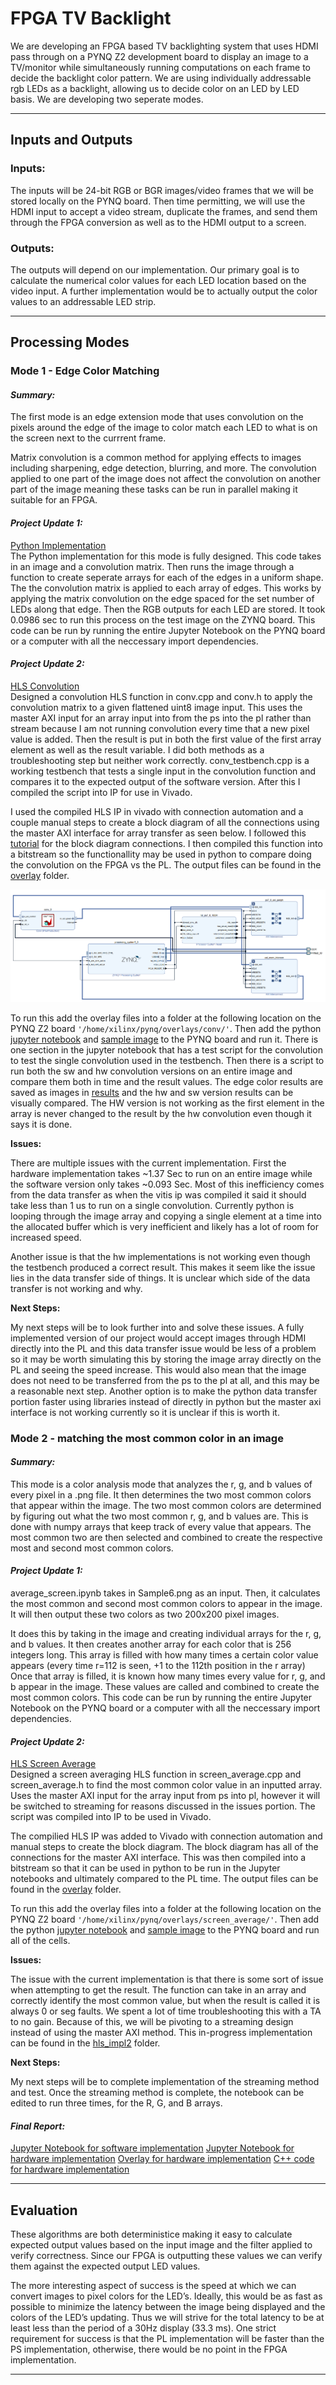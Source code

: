 # FPGA TV Backlight
We are developing an FPGA based TV backlighting system that uses HDMI pass through on a PYNQ Z2 development board to display an image to a TV/monitor while simultaneously running computations on each frame to decide the backlight color pattern. We are using individually addressable rgb LEDs as a backlight, allowing us to decide color on an LED by LED basis. We are developing two seperate modes. 

--------------------------------
## Inputs and Outputs
### Inputs:
The inputs will be 24-bit RGB or BGR images/video frames that we will be stored locally on the PYNQ board. Then time permitting, we will use the HDMI input to accept a video stream, duplicate the frames, and send them through the FPGA conversion as well as to the HDMI output to a screen. 

### Outputs:
The outputs will depend on our implementation. Our primary goal is to calculate the numerical color values for each LED location based on the video input. A further implementation would be to actually output the color values to an addressable LED strip.

--------------------------------
## Processing Modes
### Mode 1 - Edge Color Matching
#### *Summary:*
The first mode is an edge extension mode that uses convolution on the pixels around the edge of the image to color match each LED to what is on the screen next to the currrent frame.

Matrix convolution is a common method for applying effects to images including sharpening, edge detection, blurring, and more. The convolution applied to one part of the image does not affect the convolution on another part of the image meaning these tasks can be run in parallel making it suitable for an FPGA.

#### *Project Update 1:*
[Python Implementation](./edge_convolution/python_impl/single_image_convolution.ipynb)\
The Python implementation for this mode is fully designed. This code takes in an image and a convolution matrix. Then runs the image through a function to create seperate arrays for each of the edges in a uniform shape. The the convolution matrix is applied to each array of edges. This works by applying the matrix convolution on the edge spaced for the set number of LEDs along that edge. Then the RGB outputs for each LED are stored. It took 0.0986 sec to run this process on the test image on the ZYNQ board. This code can be run by running the entire Jupyter Notebook on the PYNQ board or a computer with all the neccessary import dependencies.

#### *Project Update 2:*
[HLS Convolution](./edge_convolution/hls_conv/files)\
Designed a convolution HLS function in conv.cpp and conv.h to apply the convolution matrix to a given flattened uint8 image input. This uses the master AXI input for an array input into from the ps into the pl rather than stream because I am not running convolution every time that a new pixel value is added. Then the result is put in both the first value of the first array element as well as the result variable. I did both methods as a troubleshooting step but neither work correctly. conv_testbench.cpp is a working testbench that tests a single input in the convolution function and compares it to the expected output of the software version. After this I compiled the script into IP for use in Vivado.

I used the compiled HLS IP in vivado with connection automation and a couple manual steps to create a block diagram of all the connections using the master AXI interface for array transfer as seen below. I followed this [tutorial](https://discuss.pynq.io/t/tutorial-axi-master-interfaces-with-hls-ip/4032) for the block diagram connections. I then compiled this function into a bitstream so the functionallity may be used in python to compare doing the convolution on the FPGA vs the PL. The output files can be found in the [overlay](./edge_convolution/hls_conv/files/overlay/) folder.

![block diagram](./edge_convolution/hls_conv/block_diagram.png)

To run this add the overlay files into a folder at the following location on the PYNQ Z2 board `'/home/xilinx/pynq/overlays/conv/'`. Then add the python [jupyter notebook](./edge_convolution/hls_conv/single_image_convolution_fpga.ipynb) and [sample image](./edge_convolution/hls_conv/sample.jpg) to the PYNQ board and run it. There is one section in the jupyter notebook that has a test script for the convolution to test the single convolution used in the testbench. Then there is a script to run both the sw and hw convolution versions on an entire image and compare them both in time and the result values. The edge color results are saved as images in [results](./edge_convolution/hls_conv/results/) and the hw and sw version results can be visually compared. The HW version is not working as the first element in the array is never changed to the result by the hw convolution even though it says it is done.

**Issues:** 

There are multiple issues with the current implementation. First the hardware implementation takes ~1.37 Sec to run on an entire image while the software version only takes ~0.093 Sec. Most of this inefficiency comes from the data transfer as when the vitis ip was compiled it said it should take less than 1 us to run on a single convolution. Currently python is looping through the image array and copying a single element at a time into the allocated buffer which is very inefficient and likely has a lot of room for increased speed. 

Another issue is that the hw implementations is not working even though the testbench produced a correct result. This makes it seem like the issue lies in the data transfer side of things. It is unclear which side of the data transfer is not working and why. 

**Next Steps:**

My next steps will be to look further into and solve these issues. A fully implemented version of our project would accept images through HDMI directly into the PL and this data transfer issue would be less of a problem so it may be worth simulating this by storing the image array directly on the PL and seeing the speed increase. This would also mean that the image does not need to be transferred from the ps to the pl at all, and this may be a reasonable next step. Another option is to make the python data transfer portion faster using libraries instead of directly in python but the master axi interface is not working currently so it is unclear if this is worth it. 

### Mode 2 - matching the most common color in an image
#### *Summary:*
This mode is a color analysis mode that analyzes the r, g, and b values of every pixel in a .png file. It then determines the two most common colors that appear within the image.
The two most common colors are determined by figuring out what the two most common r, g, and b values are. This is done with numpy arrays that keep track of every value that appears. The most common two are then selected and combined to create the respective most and second most common colors.

#### *Project Update 1:*

average_screen.ipynb takes in Sample6.png as an input. Then, it calculates the most common and second most common colors to appear in the image. It will then output these two colors as two 200x200 pixel images. 

It does this by taking in the image and creating individual arrays for the r, g, and b values. It then creates another array for each color that is 256 integers long. This array is filled with how many times a certain color value appears (every time r=112 is seen, +1 to the 112th position in the r array)
Once that array is filled, it is known how many times every value for r, g, and b appear in the image. These values are called and combined to create the most common colors. This code can be run by running the entire Jupyter Notebook on the PYNQ board or a computer with all the neccessary import dependencies.

#### *Project Update 2:*
[HLS Screen Average](./screen_average/)\
Designed a screen averaging HLS function in screen_average.cpp and screen_average.h to find the most common color value in an inputted array. Uses the master AXI input for the array input from ps into pl, however it will be switched to streaming for reasons discussed in the issues portion. The script was compiled into IP to be used in Vivado.

The compilied HLS IP was added to Vivado with connection automation and manual steps to create the block diagram. The block diagram has all of the connections for the master AXI interface. This was then compiled into a bitstream so that it can be used in python to be run in the Jupyter notebooks and ultimately compared to the PL time. The output files can be found in the [overlay](./screen_average/overlay/) folder.

To run this add the overlay files into a folder at the following location on the PYNQ Z2 board `'/home/xilinx/pynq/overlays/screen_average/'`. Then add the python [jupyter notebook](./screen_average/average_screen_hardware.ipynb) and [sample image](./screen_average/Sample6.png) to the PYNQ board and run all of the cells.


**Issues:** 

The issue with the current implementation is that there is some sort of issue when attempting to get the result. The function can take in an array and correctly identify the most common value, but when the result is called it is always 0 or seg faults. We spent a lot of time troubleshooting this with a TA to no gain. Because of this, we will be pivoting to a streaming design instead of using the master AXI method. This in-progress implementation can be found in the [hls_impl2](./screen_average/hls_impl2) folder.


**Next Steps:**

My next steps will be to complete implementation of the streaming method and test. Once the streaming method is complete, the notebook can be edited to run three times, for the R, G, and B arrays. 


#### *Final Report:*
[Jupyter Notebook for software implementation](./screen_average/average_screen.ipynb)
[Jupyter Notebook for hardware implementation](./screen_average/average_screen_hardware3.ipynb)
[Overlay for hardware implementation](./screen_average/overlay/)
[C++ code for hardware implementation](./screen_average/hls_impl_final/)

--------------------------------

## Evaluation
These algorithms are both deterministice making it easy to calculate expected output values based on the input image and the filter applied to verify correctness. Since our FPGA is outputting these values we can verify them against the expected output LED values. 

The more interesting aspect of success is the speed at which we can convert images to pixel colors for the LED’s. Ideally, this would be as fast as possible to minimize the latency between the image being displayed and the colors of the LED’s updating. Thus we will strive for the total latency to be at least less than the period of a 30Hz display (33.3 ms). One strict requirement for success is that the PL implementation will be faster than the PS implementation, otherwise, there would be no point in the FPGA implementation.





--------------------------------
